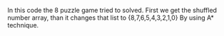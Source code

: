 In this code the 8 puzzle game tried to solved. 
First we get the shuffled number array, than it changes that list to {8,7,6,5,4,3,2,1,0}
By using A* technique.

